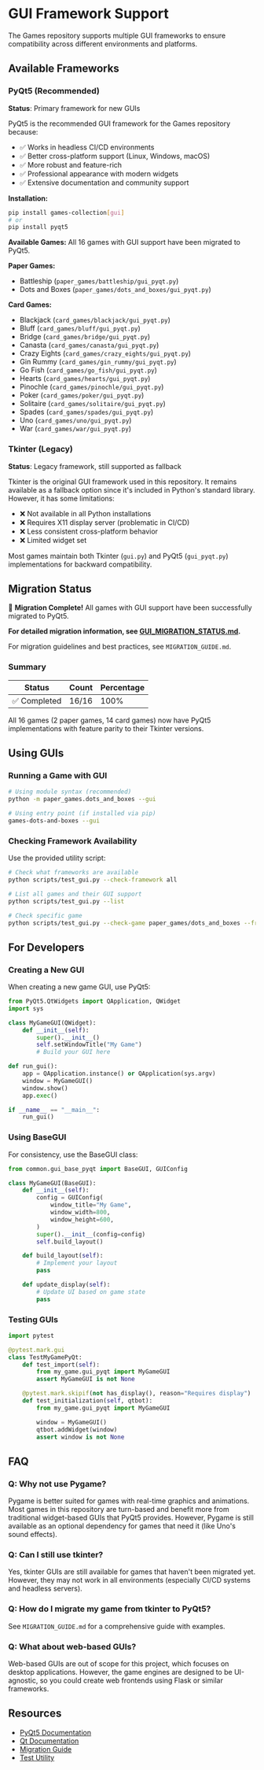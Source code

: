 # GUI Framework Support

The Games repository supports multiple GUI frameworks to ensure compatibility across different environments and platforms.

## Available Frameworks

### PyQt5 (Recommended)

**Status**: Primary framework for new GUIs

PyQt5 is the recommended GUI framework for the Games repository because:

- ✅ Works in headless CI/CD environments
- ✅ Better cross-platform support (Linux, Windows, macOS)
- ✅ More robust and feature-rich
- ✅ Professional appearance with modern widgets
- ✅ Extensive documentation and community support

**Installation:**

```bash
pip install games-collection[gui]
# or
pip install pyqt5
```

**Available Games:** All 16 games with GUI support have been migrated to PyQt5.

**Paper Games:**

- Battleship (`paper_games/battleship/gui_pyqt.py`)
- Dots and Boxes (`paper_games/dots_and_boxes/gui_pyqt.py`)

**Card Games:**

- Blackjack (`card_games/blackjack/gui_pyqt.py`)
- Bluff (`card_games/bluff/gui_pyqt.py`)
- Bridge (`card_games/bridge/gui_pyqt.py`)
- Canasta (`card_games/canasta/gui_pyqt.py`)
- Crazy Eights (`card_games/crazy_eights/gui_pyqt.py`)
- Gin Rummy (`card_games/gin_rummy/gui_pyqt.py`)
- Go Fish (`card_games/go_fish/gui_pyqt.py`)
- Hearts (`card_games/hearts/gui_pyqt.py`)
- Pinochle (`card_games/pinochle/gui_pyqt.py`)
- Poker (`card_games/poker/gui_pyqt.py`)
- Solitaire (`card_games/solitaire/gui_pyqt.py`)
- Spades (`card_games/spades/gui_pyqt.py`)
- Uno (`card_games/uno/gui_pyqt.py`)
- War (`card_games/war/gui_pyqt.py`)

### Tkinter (Legacy)

**Status**: Legacy framework, still supported as fallback

Tkinter is the original GUI framework used in this repository. It remains available as a fallback option since it's included in Python's standard library. However, it has some limitations:

- ❌ Not available in all Python installations
- ❌ Requires X11 display server (problematic in CI/CD)
- ❌ Less consistent cross-platform behavior
- ❌ Limited widget set

Most games maintain both Tkinter (`gui.py`) and PyQt5 (`gui_pyqt.py`) implementations for backward compatibility.

## Migration Status

🎉 **Migration Complete!** All games with GUI support have been successfully migrated to PyQt5.

**For detailed migration information, see [GUI_MIGRATION_STATUS.md](../status/GUI_MIGRATION_STATUS.md).**

For migration guidelines and best practices, see `MIGRATION_GUIDE.md`.

### Summary

| Status       | Count | Percentage |
| ------------ | ----- | ---------- |
| ✅ Completed | 16/16 | 100%       |

All 16 games (2 paper games, 14 card games) now have PyQt5 implementations with feature parity to their Tkinter versions.

## Using GUIs

### Running a Game with GUI

```bash
# Using module syntax (recommended)
python -m paper_games.dots_and_boxes --gui

# Using entry point (if installed via pip)
games-dots-and-boxes --gui
```

### Checking Framework Availability

Use the provided utility script:

```bash
# Check what frameworks are available
python scripts/test_gui.py --check-framework all

# List all games and their GUI support
python scripts/test_gui.py --list

# Check specific game
python scripts/test_gui.py --check-game paper_games/dots_and_boxes --framework pyqt5
```

## For Developers

### Creating a New GUI

When creating a new game GUI, use PyQt5:

```python
from PyQt5.QtWidgets import QApplication, QWidget
import sys

class MyGameGUI(QWidget):
    def __init__(self):
        super().__init__()
        self.setWindowTitle("My Game")
        # Build your GUI here

def run_gui():
    app = QApplication.instance() or QApplication(sys.argv)
    window = MyGameGUI()
    window.show()
    app.exec()

if __name__ == "__main__":
    run_gui()
```

### Using BaseGUI

For consistency, use the BaseGUI class:

```python
from common.gui_base_pyqt import BaseGUI, GUIConfig

class MyGameGUI(BaseGUI):
    def __init__(self):
        config = GUIConfig(
            window_title="My Game",
            window_width=800,
            window_height=600,
        )
        super().__init__(config=config)
        self.build_layout()

    def build_layout(self):
        # Implement your layout
        pass

    def update_display(self):
        # Update UI based on game state
        pass
```

### Testing GUIs

```python
import pytest

@pytest.mark.gui
class TestMyGamePyQt:
    def test_import(self):
        from my_game.gui_pyqt import MyGameGUI
        assert MyGameGUI is not None

    @pytest.mark.skipif(not has_display(), reason="Requires display")
    def test_initialization(self, qtbot):
        from my_game.gui_pyqt import MyGameGUI

        window = MyGameGUI()
        qtbot.addWidget(window)
        assert window is not None
```

## FAQ

### Q: Why not use Pygame?

Pygame is better suited for games with real-time graphics and animations. Most games in this repository are turn-based and benefit more from traditional widget-based GUIs that PyQt5 provides. However, Pygame is still available as an optional dependency for games that need it (like Uno's sound effects).

### Q: Can I still use tkinter?

Yes, tkinter GUIs are still available for games that haven't been migrated yet. However, they may not work in all environments (especially CI/CD systems and headless servers).

### Q: How do I migrate my game from tkinter to PyQt5?

See `MIGRATION_GUIDE.md` for a comprehensive guide with examples.

### Q: What about web-based GUIs?

Web-based GUIs are out of scope for this project, which focuses on desktop applications. However, the game engines are designed to be UI-agnostic, so you could create web frontends using Flask or similar frameworks.

## Resources

- [PyQt5 Documentation](https://www.riverbankcomputing.com/static/Docs/PyQt5/)
- [Qt Documentation](https://doc.qt.io/qt-5/)
- [Migration Guide](GUI_MIGRATION_GUIDE.md)
- [Test Utility](../scripts/test_gui.py)
